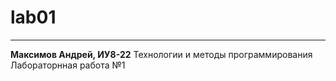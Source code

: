 # lab01
___
**Максимов Андрей, ИУ8-22**
Технологии и методы программирования
Лабораторнная работа №1
